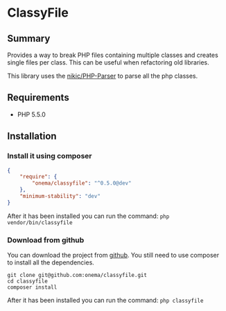 # ClassyFile 

## Summary
Provides a way to break PHP files containing multiple classes and creates single files per class.
This can be useful when refactoring old libraries. 

This library uses the [nikic/PHP-Parser](https://github.com/nikic/PHP-Parser) to parse all the php classes.

## Requirements
  - PHP 5.5.0
  
## Installation

### Install it using composer 

```json
{
    "require": {
        "onema/classyfile": "^0.5.0@dev"
    },
    "minimum-stability": "dev"
}
```

After it has been installed you can run the command: `php vendor/bin/classyfile`

### Download from github
You can download the project from [github](https://github.com/onema/classyfile). You still need to use composer to install all the dependencies.
```
git clone git@github.com:onema/classyfile.git
cd classyfile
composer install
```
After it has been installed you can run the command: `php classyfile`

